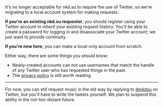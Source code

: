 It's no longer acceptable for nkd.su to require the use of Twitter, so we're
migrating to a local account system for making requests.

**If you're an existing nkd.su requester**, you should register using your
Twitter account to inherit your existing request history. You'll be able to
create a password for logging in and disassociate your Twitter account; we just
want to provide continuity.

**If you're new here**, you can make a local-only account from scratch.

Either way, there are some things you should know:

- Newly-created accounts can not use usernames that match the handle of any
  Twitter user who has requested things in the past.
- The [privacy policy] is still worth reading.

----

For now, you can still request music in the old way by replying to [@nkdsu] on
Twitter, but you'll have to write the tweets yourself. We plan to suspend this
ability in the not-too-distant future.

[@nkdsu]: https://twitter.com
[privacy policy]: https://nkd.su/info/privacy/
